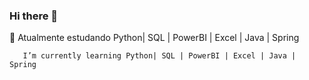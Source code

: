 ### Hi there 👋

🌱 Atualmente estudando  Python| SQL | PowerBI | Excel | Java | Spring 

       I’m currently learning Python| SQL | PowerBI | Excel | Java | Spring
<!--
**PedroCarpe/PedroCarpe** is a ✨ _special_ ✨ repository because its `README.md` (this file) appears on your GitHub profile.
